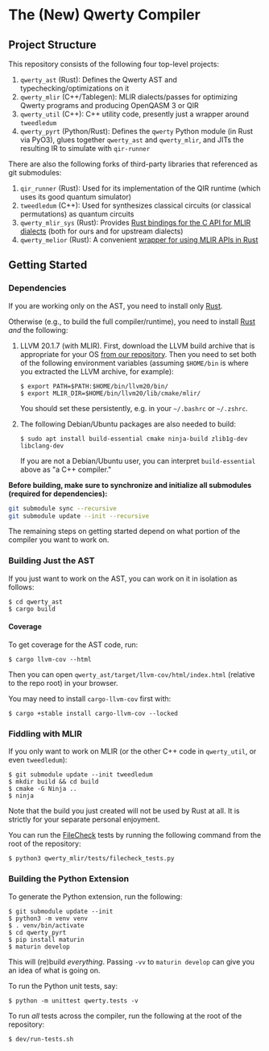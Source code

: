 # The (New) Qwerty Compiler

## Project Structure

This repository consists of the following four top-level projects:

1. `qwerty_ast` (Rust): Defines the Qwerty AST and typechecking/optimizations on it
2. `qwerty_mlir` (C++/Tablegen): MLIR dialects/passes for optimizing Qwerty programs and producing OpenQASM 3 or QIR
3. `qwerty_util` (C++): C++ utility code, presently just a wrapper around `tweedledum`
4. `qwerty_pyrt` (Python/Rust): Defines the `qwerty` Python module (in Rust via PyO3), glues together `qwerty_ast` and `qwerty_mlir`, and JITs the resulting IR to simulate with `qir-runner`

There are also the following forks of third-party libraries that referenced as
git submodules:

1. `qir_runner` (Rust): Used for its implementation of the QIR runtime (which
   uses its good quantum simulator)
2. `tweedledum` (C++): Used for synthesizes classical circuits (or classical
   permutations) as quantum circuits
3. `qwerty_mlir_sys` (Rust): Provides [Rust bindings for the C API for MLIR
   dialects][1] (both for ours and for upstream dialects)
4. `qwerty_melior` (Rust): A convenient [wrapper for using MLIR APIs in
   Rust][2]

## Getting Started

### Dependencies

If you are working only on the AST, you need to install only [Rust][3].

Otherwise (e.g., to build the full compiler/runtime), you need to install
[Rust][3] _and_ the following:

1. LLVM 20.1.7 (with MLIR). First, download the LLVM build archive that is
   appropriate for your OS [from our repository][4]. Then you need to set both
   of the following environment variables (assuming `$HOME/bin` is where you
   extracted the LLVM archive, for example):
   ```
   $ export PATH=$PATH:$HOME/bin/llvm20/bin/
   $ export MLIR_DIR=$HOME/bin/llvm20/lib/cmake/mlir/
   ```
   You should set these persistently, e.g. in your `~/.bashrc` or `~/.zshrc`.

2. The following Debian/Ubuntu packages are also needed to build:
   ```
   $ sudo apt install build-essential cmake ninja-build zlib1g-dev libclang-dev
   ```
   If you are not a Debian/Ubuntu user, you can interpret `build-essential`
   above as "a C++ compiler."

**Before building, make sure to synchronize and initialize all submodules (required for dependencies):**

```sh
git submodule sync --recursive
git submodule update --init --recursive
```

The remaining steps on getting started depend on what portion of the compiler
you want to work on.

### Building Just the AST

If you just want to work on the AST, you can work on it in isolation as
follows:

    $ cd qwerty_ast
    $ cargo build

#### Coverage

To get coverage for the AST code, run:

    $ cargo llvm-cov --html

Then you can open `qwerty_ast/target/llvm-cov/html/index.html` (relative to the
repo root) in your browser.

You may need to install `cargo-llvm-cov` first with:

    $ cargo +stable install cargo-llvm-cov --locked

### Fiddling with MLIR

If you only want to work on MLIR (or the other C++ code in `qwerty_util`, or
even `tweedledum`):

    $ git submodule update --init tweedledum
    $ mkdir build && cd build
    $ cmake -G Ninja ..
    $ ninja

Note that the build you just created will not be used by Rust at all. It is
strictly for your separate personal enjoyment.

You can run the [FileCheck][5] tests by running the following command from the
root of the repository:

    $ python3 qwerty_mlir/tests/filecheck_tests.py

### Building the Python Extension

To generate the Python extension, run the following:

    $ git submodule update --init
    $ python3 -m venv venv
    $ . venv/bin/activate
    $ cd qwerty_pyrt
    $ pip install maturin
    $ maturin develop

This will (re)build _everything_. Passing `-vv` to `maturin develop` can give
you an idea of what is going on.

To run the Python unit tests, say:

    $ python -m unittest qwerty.tests -v

To run _all_ tests across the compiler, run the following at the root of the
repository:

    $ dev/run-tests.sh

[1]: https://github.com/mlir-rs/mlir-sys/
[2]: https://github.com/mlir-rs/melior/
[3]: https://www.rust-lang.org/tools/install
[4]: https://github.com/gt-tinker/qwerty-llvm-builds/releases/tag/v20.1.7
[5]: https://llvm.org/docs/CommandGuide/FileCheck.html
